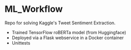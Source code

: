 # ML_Workflow
Repo for solving Kaggle's Tweet Sentiment Extraction.

- Trained TensorFlow roBERTa model (from Huggingface)
- Deployed via a Flask webservice in a Docker container
- Unittests
